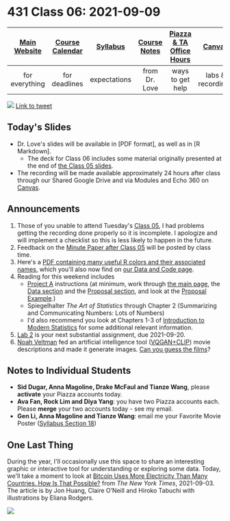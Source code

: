 # 431 Class 06: 2021-09-09

[Main Website](https://thomaselove.github.io/431/) | [Course Calendar](https://thomaselove.github.io/431/calendar.html) | [Syllabus](https://thomaselove.github.io/431-2021-syllabus/) | [Course Notes](https://thomaselove.github.io/431-notes/) | [Piazza & TA Office Hours](https://thomaselove.github.io/431/contact.html) | [Canvas](https://canvas.case.edu) | [Data and Code](https://github.com/THOMASELOVE/431-data)
:-----------: | :--------------: | :----------: | :---------: | :-------------: | :-----------: | :------------:
for everything | for deadlines | expectations | from Dr. Love | ways to get help | labs & recordings | for downloads

![](https://github.com/THOMASELOVE/431-2021/blob/main/classes/class06/images/carr_2021-09-03.PNG) [Link to tweet](https://twitter.com/kareem_carr/status/1433819025784573960)

## Today's Slides

- Dr. Love's slides will be available in [PDF format], as well as in [R Markdown].
    - The deck for Class 06 includes some material originally presented at the end of [the Class 05 slides](https://github.com/THOMASELOVE/431-2021/blob/main/classes/class05/431-class05-slides.pdf).
- The recording will be made available approximately 24 hours after class through our Shared Google Drive and via Modules and Echo 360 on [Canvas](https://canvas.case.edu).

## Announcements

1. Those of you unable to attend Tuesday's [Class 05](https://github.com/THOMASELOVE/431-2021/tree/main/classes/class05), I had problems getting the recording done properly so it is incomplete. I apologize and will implement a checklist so this is less likely to happen in the future.
2. Feedback on the [Minute Paper after Class 05](https://github.com/THOMASELOVE/431-2021/tree/main/minutepapers) will be posted by class time.
3. Here's a [PDF containing many useful R colors and their associated names](https://github.com/THOMASELOVE/431-2021/blob/main/classes/class06/Rcolor.pdf), which you'll also now find on [our Data and Code page](https://github.com/THOMASELOVE/431-data/blob/main/Rcolor.pdf).
4. Reading for this weekend includes
    - [Project A](https://thomaselove.github.io/431-2021-projectA/) instructions (at minimum, work through [the main page](https://thomaselove.github.io/431-2021-projectA/), the [Data section](https://thomaselove.github.io/431-2021-projectA/data.html) and the [Proposal section](https://thomaselove.github.io/431-2021-projectA/proposal.html), and look at the [Proposal Example](https://thomaselove.github.io/431-2021-projectA/exampleA.html).)
    - Spiegelhalter *The Art of Statistics* through Chapter 2 (Summarizing and Communicating Numbers: Lots of Numbers)
    - I'd also recommend you look at Chapters 1-3 of [Introduction to Modern Statistics](https://openintro-ims.netlify.app/) for some additional relevant information.
5. [Lab 2](https://github.com/THOMASELOVE/431-2021/tree/main/labs) is your next substantial assignment, due 2021-09-20.
6. [Noah Veltman](https://noahveltman.com/aimovies/) fed an artificial intelligence tool ([VQGAN+CLIP](https://alexasteinbruck.medium.com/vqgan-clip-how-does-it-work-210a5dca5e52)) movie descriptions and made it generate images. [Can you guess the films](https://noahveltman.com/aimovies/)?

## Notes to Individual Students 

- **Sid Dugar, Anna Magoline, Drake McFaul and Tianze Wang**, please **activate** your Piazza accounts today.
- **Ava Fan, Rock Lim and Diya Yang**: you have two Piazza accounts each. Please **merge** your two accounts today - see my email.
- **Gen Li, Anna Magoline and Tianze Wang**: email me your Favorite Movie Poster ([Syllabus Section 18](https://thomaselove.github.io/431-2021-syllabus/movies.html))

## One Last Thing

During the year, I'll occasionally use this space to share an interesting graphic or interactive tool for understanding or exploring some data. Today, we'll take a moment to look at [Bitcoin Uses More Electricity Than Many Countries. How Is That Possible?](https://www.nytimes.com/interactive/2021/09/03/climate/bitcoin-carbon-footprint-electricity.html) from *The New York Times*, 2021-09-03. The article is by Jon Huang, Claire O’Neill and Hiroko Tabuchi with illustrations by Eliana Rodgers.

![](https://github.com/THOMASELOVE/431-2021/blob/main/classes/class06/images/nyt_bitcoin.PNG)
